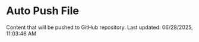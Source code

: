 # Auto Push File

Content that will be pushed to GitHub repository.
Last updated: 06/28/2025, 11:03:46 AM